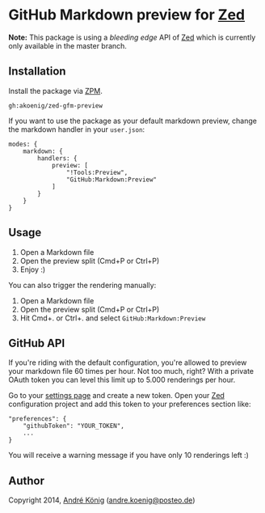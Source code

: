 # GitHub Markdown preview for [Zed](http://zedapp.org/)

**Note:** This package is using a _bleeding edge_ API of [Zed](http://zedapp.org/) which is currently only available in the master branch.

## Installation

Install the package via [ZPM](http://zedapp.org/2014/05/zed-package-manager/).

    gh:akoenig/zed-gfm-preview

If you want to use the package as your default markdown preview, change the markdown handler in your `user.json`:

    modes: {
        markdown: {
            handlers: {
                preview: [
                    "!Tools:Preview",
                    "GitHub:Markdown:Preview"
                ]
            }
        }
    }

## Usage

1. Open a Markdown file
2. Open the preview split (Cmd+P or Ctrl+P)
3. Enjoy :)

You can also trigger the rendering manually:

1. Open a Markdown file
2. Open the preview split (Cmd+P or Ctrl+P)
3. Hit Cmd+. or Ctrl+. and select `GitHub:Markdown:Preview`

## GitHub API

If you're riding with the default configuration, you're allowed to preview your markdown file 60 times per hour. Not too much, right? With a private OAuth token you can level this limit up to 5.000 renderings per hour.

Go to your [settings page](https://github.com/settings/tokens/new) and create a new token. Open your [Zed](http://zedapp.org/) configuration project and add this token to your preferences section like:

    "preferences": {
        "githubToken": "YOUR_TOKEN",
        ...
    }

You will receive a warning message if you have only 10 renderings left :)

## Author

Copyright 2014, [André König](http://andrekoenig.info) (andre.koenig@posteo.de)